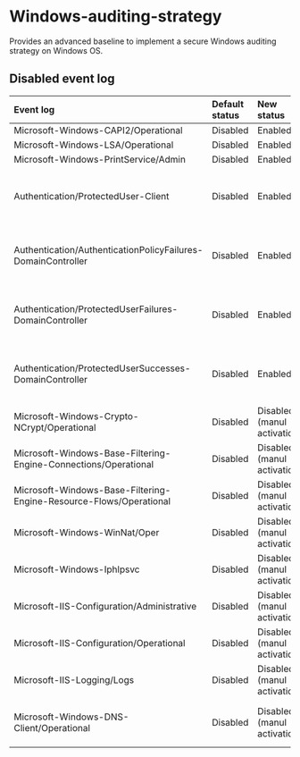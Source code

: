 # Windows-auditing-strategy
Provides an advanced baseline to implement a secure Windows auditing strategy on Windows OS.

## Disabled event log
Event log	| Default status | 	New status   |	 Host scope	|   Comment |
|:----------------------------- |:------------------ |:------------------|:----------|:---------------|
Microsoft-Windows-CAPI2/Operational | Disabled | Enabled | All | 
Microsoft-Windows-LSA/Operational | Disabled | Enabled | All | 
Microsoft-Windows-PrintService/Admin | Disabled | Enabled | All | 
Authentication/ProtectedUser-Client | Disabled | Enabled | All | If protected group feature in use
Authentication/AuthenticationPolicyFailures-DomainController | Disabled | Enabled | DCs | If protected group feature in use
Authentication/ProtectedUserFailures-DomainController | Disabled | Enabled | DCs | If protected group feature in use
Authentication/ProtectedUserSuccesses-DomainController | Disabled | Enabled | DCs | If protected group feature in use
Microsoft-Windows-Crypto-NCrypt/Operational | Disabled | Disabled (manul activation) | All | 
Microsoft-Windows-Base-Filtering-Engine-Connections/Operational | Disabled | Disabled (manul activation) | VPN/RRAS/NPS/AOVPN | 
Microsoft-Windows-Base-Filtering-Engine-Resource-Flows/Operational | Disabled | Disabled (manul activation) | VPN/RRAS/NPS/AOVPN | 
Microsoft-Windows-WinNat/Oper | Disabled | Disabled (manul activation) | VPN/RRAS/NPS/AOVPN | 
Microsoft-Windows-Iphlpsvc | Disabled | Disabled (manul activation) | VPN/RRAS/NPS/AOVPN | 
Microsoft-IIS-Configuration/Administrative | Disabled | Disabled (manul activation) | IIS | 
Microsoft-IIS-Configuration/Operational | Disabled | Disabled (manul activation) | IIS | 
Microsoft-IIS-Logging/Logs | Disabled | Disabled (manul activation) | IIS | 
Microsoft-Windows-DNS-Client/Operational | Disabled | Disabled (manul activation) | Client | Only if lacking of DNS visibility
